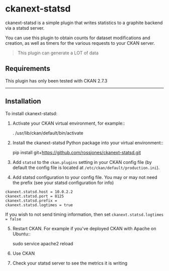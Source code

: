 
# ckanext-statsd

ckanext-statsd is a simple plugin that writes statistics to a graphite backend via a statsd server.

You can use this plugin to obtain counts for dataset modifications and creation, as well as timers for the various requests to your CKAN server.

> This plugin can generate a LOT of data


Requirements
------------

This plugin has only been tested with CKAN 2.7.3


------------
Installation
------------

To install ckanext-statsd:

1. Activate your CKAN virtual environment, for example::

     . /usr/lib/ckan/default/bin/activate

2. Install the ckanext-statsd Python package into your virtual environment::

     pip install git+https://github.com/rossjones/ckanext-statsd.git

3. Add ``statsd`` to the ``ckan.plugins`` setting in your CKAN
   config file (by default the config file is located at
   ``/etc/ckan/default/production.ini``).

4. Add statsd configuration to your config file.  You may or may not need the prefix (see your statsd configuration for info)

```
ckanext.statsd.host = 10.0.2.2
ckanext.statsd.port = 8125
ckanext.statsd.prefix =
ckanext.statsd.logtimes = true
```

If you wish to not send timing information, then set `ckanext.statsd.logtimes = false`



5. Restart CKAN. For example if you've deployed CKAN with Apache on Ubuntu::

     sudo service apache2 reload

6. Use CKAN

7. Check your statsd server to see the metrics it is writing

